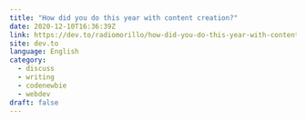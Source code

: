 ```yaml
---
title: "How did you do this year with content creation?"
date: 2020-12-10T16:36:39Z
link: https://dev.to/radiomorillo/how-did-you-do-this-year-with-content-creation-a5g?utm_medium=RSS&utm_source=news.12bit.vn
site: dev.to
language: English
category:
  - discuss
  - writing
  - codenewbie
  - webdev
draft: false
---
```

